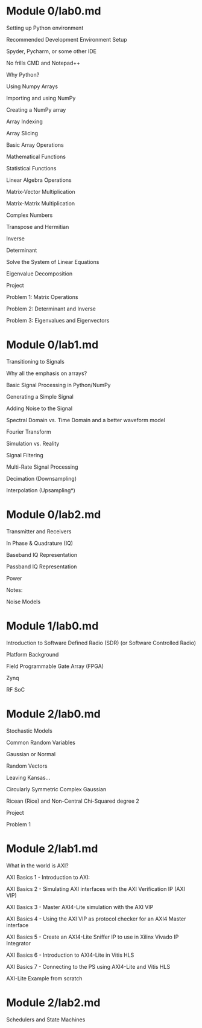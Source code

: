 # Module 0/lab0.md

Setting up Python environment

Recommended Development Environment Setup

Spyder, Pycharm, or some other IDE

No frills CMD and Notepad++

Why Python?

Using Numpy Arrays

Importing and using NumPy

Creating a NumPy array

Array Indexing

Array Slicing

Basic Array Operations

Mathematical Functions

Statistical Functions

Linear Algebra Operations

Matrix-Vector Multiplication

Matrix-Matrix Multiplication

Complex Numbers

Transpose and Hermitian

Inverse

Determinant

Solve the System of Linear Equations 

Eigenvalue Decomposition

Project 

Problem 1: Matrix Operations

Problem 2: Determinant and Inverse

Problem 3: Eigenvalues and Eigenvectors

# Module 0/lab1.md

Transitioning to Signals

Why all the emphasis on arrays?

Basic Signal Processing in Python/NumPy

Generating a Simple Signal

Adding Noise to the Signal

Spectral Domain vs. Time Domain and a better waveform model

Fourier Transform

Simulation vs. Reality

Signal Filtering

Multi-Rate Signal Processing

Decimation (Downsampling)

Interpolation (Upsampling*)

# Module 0/lab2.md

Transmitter and Receivers

In Phase & Quadrature (IQ)

Baseband IQ Representation

Passband IQ Representation

Power

Notes:

Noise Models

# Module 1/lab0.md

Introduction to Software Defined Radio (SDR) (or Software Controlled Radio)

Platform Background

Field Programmable Gate Array (FPGA)

Zynq

RF SoC

# Module 2/lab0.md

Stochastic Models

Common Random Variables

Gaussian or Normal

Random Vectors

Leaving Kansas...

Circularly Symmetric Complex Gaussian

Ricean (Rice) and Non-Central Chi-Squared degree 2

Project

Problem 1

# Module 2/lab1.md

What in the world is AXI?

AXI Basics 1 - Introduction to AXI:

AXI Basics 2 - Simulating AXI interfaces with the AXI Verification IP (AXI VIP)

AXI Basics 3 - Master AXI4-Lite simulation with the AXI VIP

AXI Basics 4 - Using the AXI VIP as protocol checker for an AXI4 Master interface

AXI Basics 5 - Create an AXI4-Lite Sniffer IP to use in Xilinx Vivado IP Integrator

AXI Basics 6 - Introduction to AXI4-Lite in Vitis HLS

AXI Basics 7 - Connecting to the PS using AXI4-Lite and Vitis HLS

AXI-Lite Example from scratch 

# Module 2/lab2.md

Schedulers and State Machines

